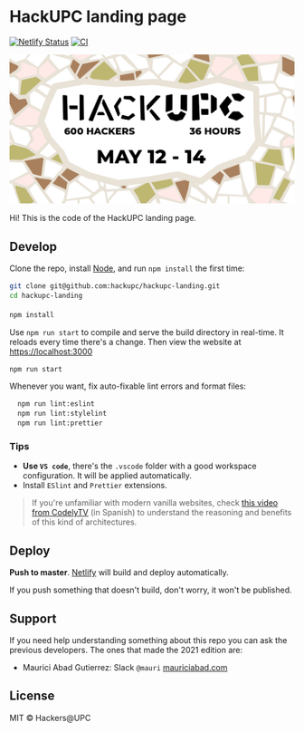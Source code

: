 # HackUPC landing page

[![Netlify Status](https://api.netlify.com/api/v1/badges/bb959f3f-1a5f-479e-80ec-d1f0c2ace501/deploy-status)](https://app.netlify.com/sites/hackupc/deploys)
[![CI](https://github.com/hackupc/hackupc-landing/actions/workflows/ci.yml/badge.svg?branch=main)](https://github.com/hackupc/hackupc-landing/actions/workflows/ci.yml)

![HackUPC landing preview](src/assets/ogimage.png)

Hi! This is the code of the HackUPC landing page.

## Develop

Clone the repo, install [Node](https://nodejs.org/en/download/), and run `npm install` the first time:

```sh
git clone git@github.com:hackupc/hackupc-landing.git
cd hackupc-landing

npm install
```

Use `npm run start` to compile and serve the build directory in real-time. It reloads every time there's a change. Then view the website at [https://localhost:3000](https://localhost:3000)

```sh
npm run start
```

Whenever you want, fix auto-fixable lint errors and format files:

```sh
  npm run lint:eslint
  npm run lint:stylelint
  npm run lint:prettier
```

### Tips

- **Use `VS code`**, there's the `.vscode` folder with a good workspace configuration. It will be applied automatically.
- Install `ESlint` and `Prettier` extensions.

> If you're unfamiliar with modern vanilla websites, check [this video from CodelyTV](https://youtu.be/ZMBh6n3KWhY) (in Spanish) to understand the reasoning and benefits of this kind of architectures.

## Deploy

**Push to master**. [Netlify](https://app.netlify.com/sites/hackupc) will build and deploy automatically.

If you push something that doesn't build, don't worry, it won't be published.

## Support

If you need help understanding something about this repo you can ask the previous developers. The ones that made the 2021 edition are:

- Maurici Abad Gutierrez: Slack `@mauri` [mauriciabad.com](https://mauriciabad.com/)

## License

MIT © Hackers@UPC
